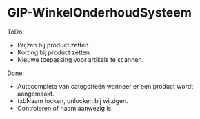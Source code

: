 # GIP-WinkelOnderhoudSysteem
ToDo:

- Prijzen bij product zetten.
- Korting bij product zetten.
- Nieuwe toepassing voor artikels te scannen.

Done:

- Autocomplete van categorieën wanneer er een product wordt aangemaakt.
- txbNaam locken, unlocken bij wijzigen.
- Controleren of naam aanwezig is.
